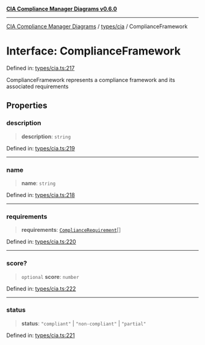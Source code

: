 [**CIA Compliance Manager Diagrams v0.6.0**](../../../README.md)

***

[CIA Compliance Manager Diagrams](../../../modules.md) / [types/cia](../README.md) / ComplianceFramework

# Interface: ComplianceFramework

Defined in: [types/cia.ts:217](https://github.com/step-security-bot/cia-compliance-manager/blob/8fd9c10973b52d0d78d7f90b0376987bfdcead6f/src/types/cia.ts#L217)

ComplianceFramework represents a compliance framework and its
associated requirements

## Properties

### description

> **description**: `string`

Defined in: [types/cia.ts:219](https://github.com/step-security-bot/cia-compliance-manager/blob/8fd9c10973b52d0d78d7f90b0376987bfdcead6f/src/types/cia.ts#L219)

***

### name

> **name**: `string`

Defined in: [types/cia.ts:218](https://github.com/step-security-bot/cia-compliance-manager/blob/8fd9c10973b52d0d78d7f90b0376987bfdcead6f/src/types/cia.ts#L218)

***

### requirements

> **requirements**: [`ComplianceRequirement`](ComplianceRequirement.md)[]

Defined in: [types/cia.ts:220](https://github.com/step-security-bot/cia-compliance-manager/blob/8fd9c10973b52d0d78d7f90b0376987bfdcead6f/src/types/cia.ts#L220)

***

### score?

> `optional` **score**: `number`

Defined in: [types/cia.ts:222](https://github.com/step-security-bot/cia-compliance-manager/blob/8fd9c10973b52d0d78d7f90b0376987bfdcead6f/src/types/cia.ts#L222)

***

### status

> **status**: `"compliant"` \| `"non-compliant"` \| `"partial"`

Defined in: [types/cia.ts:221](https://github.com/step-security-bot/cia-compliance-manager/blob/8fd9c10973b52d0d78d7f90b0376987bfdcead6f/src/types/cia.ts#L221)
